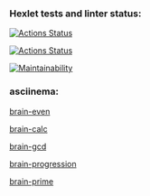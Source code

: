 ### Hexlet tests and linter status:
[![Actions Status](https://github.com/vadim-kudr/frontend-project-lvl1/workflows/hexlet-check/badge.svg)](https://github.com/vadim-kudr/frontend-project-lvl1/actions)

[![Actions Status](https://github.com/vadim-kudr/frontend-project-lvl1/workflows/linter/badge.svg)](https://github.com/vadim-kudr/frontend-project-lvl1/actions)

[![Maintainability](https://api.codeclimate.com/v1/badges/a99a88d28ad37a79dbf6/maintainability)](https://codeclimate.com/github/codeclimate/codeclimate/maintainability)

### asciinema:
[brain-even](https://asciinema.org/a/UvAi9ldQpIN7XfG3E1CSBDx3T)

[brain-calc](https://asciinema.org/a/c2asuT76SzdUyVJghDjUbpJ6n)

[brain-gcd](https://asciinema.org/a/bj6Jq5X9Uwtxgyms40Bv90mwA)

[brain-progression](https://asciinema.org/a/J4pm4WumgddPu0P9jdKlA1qaU)

[brain-prime](https://asciinema.org/a/cLeXhNr9Oc6lkGoZQz9Elr4cf)